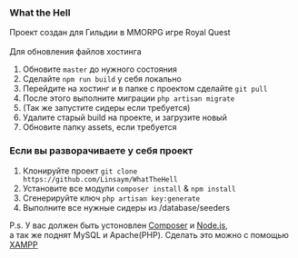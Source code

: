 ### What the Hell

Проект создан для Гильдии в MMORPG игре Royal Quest
<br>
<br>
Для обновления файлов хостинга

1. Обновите `master` до нужного состояния
2. Сделайте `npm run build` у себя локально
3. Перейдите на хостинг и в папке с проектом сделайте `git pull`
4. После этого выполните миграции `php artisan migrate`
5. (Так же запустите сидеры если требуется)
6. Удалите старый build на проекте, и загрузите новый
7. Обновите папку assets, если требуется

### Если вы разворачиваете у себя проект
1. Клонируйте проект `git clone https://github.com/Linsaym/WhatTheHell`
2. Установите все модули `composer install` & `npm install`
3. Сгенерируйте ключ `php artisan key:generate`
4. Выполните все нужные сидеры из /database/seeders

P.s. У вас должен быть устоновлен <a href="https://getcomposer.org/">Composer</a> и <a href="https://getcomposer.org/">Node.js</a>,<br>
а так же поднят MySQL и Apache(PHP). Сделать это можно с помощью <a href="https://www.apachefriends.org/ru/index.html">XAMPP</a>
